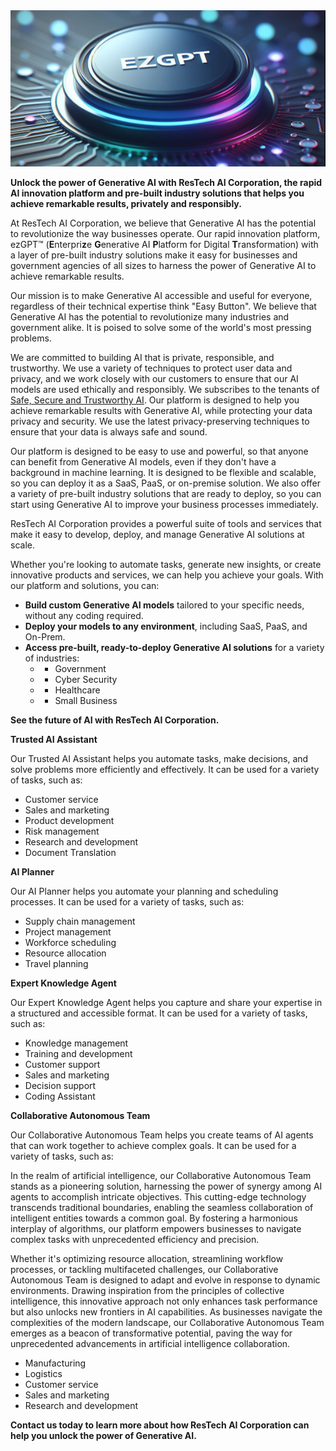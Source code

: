 <img src="ezGPT-gh.png" alt="ezGPT™ Logo" title="ResTech AI ezGPT™ Platform" width="100%" height="250em">
   
**Unlock the power of Generative AI with ResTech AI Corporation, the rapid AI innovation platform and pre-built industry solutions that helps you achieve remarkable results, privately and responsibly.**

At ResTech AI Corporation, we believe that Generative AI has the potential to revolutionize the way businesses operate. Our rapid innovation platform, ezGPT™ (**E**nterpri**z**e **G**enerative AI **P**latform for Digital **T**ransformation) with a layer of pre-built industry solutions make it easy for businesses and government agencies of all sizes to harness the power of Generative AI to achieve remarkable results.

Our mission is to make Generative AI accessible and useful for everyone, regardless of their technical expertise think "Easy Button". We believe that Generative AI has the potential to revolutionize many industries and government alike. It is poised to solve some of the world's most pressing problems.

We are committed to building AI that is private, responsible, and trustworthy. We use a variety of techniques to protect user data and privacy, and we work closely with our customers to ensure that our AI models are used ethically and responsibly. We subscribes to the tenants of [Safe, Secure and Trustworthy AI](https://www.whitehouse.gov/wp-content/uploads/2023/07/Ensuring-Safe-Secure-and-Trustworthy-AI.pdf). Our platform is designed to help you achieve remarkable results with Generative AI, while protecting your data privacy and security. We use the latest privacy-preserving techniques to ensure that your data is always safe and sound.

Our platform is designed to be easy to use and powerful, so that anyone can benefit from Generative AI models, even if they don't have a background in machine learning. It is designed to be flexible and scalable, so you can deploy it as a SaaS, PaaS, or on-premise solution. We also offer a variety of pre-built industry solutions that are ready to deploy, so you can start using Generative AI to improve your business processes immediately.

ResTech AI Corporation provides a powerful suite of tools and services that make it easy to develop, deploy, and manage Generative AI solutions at scale. 

Whether you're looking to automate tasks, generate new insights, or create innovative products and services, we can help you achieve your goals. With our platform and solutions, you can:

* **Build custom Generative AI models** tailored to your specific needs, without any coding required.
* **Deploy your models to any environment**, including SaaS, PaaS, and On-Prem.
* **Access pre-built, ready-to-deploy Generative AI solutions** for a variety of industries:
    * * Government
    * * Cyber Security
    * * Healthcare
    * * Small Business


**See the future of AI with ResTech AI Corporation.**

**Trusted AI Assistant**

Our Trusted AI Assistant helps you automate tasks, make decisions, and solve problems more efficiently and effectively. It can be used for a variety of tasks, such as:

* Customer service
* Sales and marketing
* Product development
* Risk management
* Research and development
* Document Translation

**AI Planner**

Our AI Planner helps you automate your planning and scheduling processes. It can be used for a variety of tasks, such as:

* Supply chain management
* Project management
* Workforce scheduling
* Resource allocation
* Travel planning

**Expert Knowledge Agent**

Our Expert Knowledge Agent helps you capture and share your expertise in a structured and accessible format. It can be used for a variety of tasks, such as:

* Knowledge management
* Training and development
* Customer support
* Sales and marketing
* Decision support
* Coding Assistant

**Collaborative Autonomous Team**

Our Collaborative Autonomous Team helps you create teams of AI agents that can work together to achieve complex goals. It can be used for a variety of tasks, such as:

In the realm of artificial intelligence, our Collaborative Autonomous Team stands as a pioneering solution, harnessing the power of synergy among AI agents to accomplish intricate objectives. This cutting-edge technology transcends traditional boundaries, enabling the seamless collaboration of intelligent entities towards a common goal. By fostering a harmonious interplay of algorithms, our platform empowers businesses to navigate complex tasks with unprecedented efficiency and precision.

Whether it's optimizing resource allocation, streamlining workflow processes, or tackling multifaceted challenges, our Collaborative Autonomous Team is designed to adapt and evolve in response to dynamic environments. Drawing inspiration from the principles of collective intelligence, this innovative approach not only enhances task performance but also unlocks new frontiers in AI capabilities. As businesses navigate the complexities of the modern landscape, our Collaborative Autonomous Team emerges as a beacon of transformative potential, paving the way for unprecedented advancements in artificial intelligence collaboration.

* Manufacturing
* Logistics
* Customer service
* Sales and marketing
* Research and development

**Contact us today to learn more about how ResTech AI Corporation can help you unlock the power of Generative AI.**
